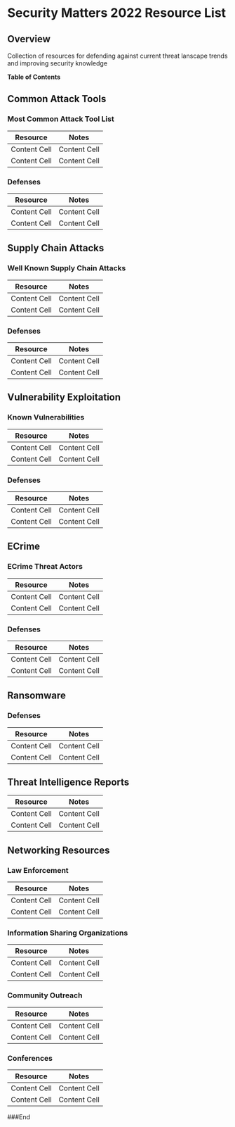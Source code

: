 # Security Matters 2022 Resource List

## Overview

Collection of resources for defending against current threat lanscape trends and improving security knowledge

**Table of Contents**


## Common Attack Tools

### Most Common Attack Tool List

| Resource | Notes |
| ------------- | ------------- |
| Content Cell  | Content Cell  |
| Content Cell  | Content Cell  |

### Defenses 

| Resource | Notes |
| ------------- | ------------- |
| Content Cell  | Content Cell  |
| Content Cell  | Content Cell  |

## Supply Chain Attacks

### Well Known Supply Chain Attacks

| Resource | Notes |
| ------------- | ------------- |
| Content Cell  | Content Cell  |
| Content Cell  | Content Cell  |

### Defenses 

| Resource | Notes |
| ------------- | ------------- |
| Content Cell  | Content Cell  |
| Content Cell  | Content Cell  |

## Vulnerability Exploitation

### Known Vulnerabilities

| Resource | Notes |
| ------------- | ------------- |
| Content Cell  | Content Cell  |
| Content Cell  | Content Cell  |

### Defenses 

| Resource | Notes |
| ------------- | ------------- |
| Content Cell  | Content Cell  |
| Content Cell  | Content Cell  |

## ECrime

### ECrime Threat Actors

| Resource | Notes |
| ------------- | ------------- |
| Content Cell  | Content Cell  |
| Content Cell  | Content Cell  |

### Defenses 

| Resource | Notes |
| ------------- | ------------- |
| Content Cell  | Content Cell  |
| Content Cell  | Content Cell  |

## Ransomware

### Defenses 

| Resource | Notes |
| ------------- | ------------- |
| Content Cell  | Content Cell  |
| Content Cell  | Content Cell  |

## Threat Intelligence Reports

| Resource | Notes |
| ------------- | ------------- |
| Content Cell  | Content Cell  |
| Content Cell  | Content Cell  |

## Networking Resources

### Law Enforcement

| Resource | Notes |
| ------------- | ------------- |
| Content Cell  | Content Cell  |
| Content Cell  | Content Cell  |

### Information Sharing Organizations

| Resource | Notes |
| ------------- | ------------- |
| Content Cell  | Content Cell  |
| Content Cell  | Content Cell  |

### Community Outreach

| Resource | Notes |
| ------------- | ------------- |
| Content Cell  | Content Cell  |
| Content Cell  | Content Cell  |

### Conferences 

| Resource | Notes |
| ------------- | ------------- |
| Content Cell  | Content Cell  |
| Content Cell  | Content Cell  |


###End
